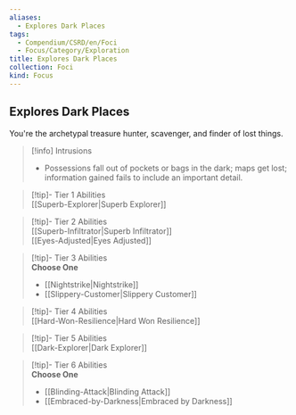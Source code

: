```yaml
---
aliases:
  - Explores Dark Places
tags:
  - Compendium/CSRD/en/Foci
  - Focus/Category/Exploration
title: Explores Dark Places
collection: Foci
kind: Focus
---
```

## Explores Dark Places  
You're the archetypal treasure hunter, scavenger, and finder of lost things.  

>[!info] Intrusions  
>- Possessions fall out of pockets or bags in the dark; maps get lost; information gained fails to include an important detail.  


>[!tip]- Tier 1 Abilities  
> [[Superb-Explorer|Superb Explorer]]  


>[!tip]- Tier 2 Abilities  
> [[Superb-Infiltrator|Superb Infiltrator]]  
> [[Eyes-Adjusted|Eyes Adjusted]]  


>[!tip]- Tier 3 Abilities  
> **Choose One**  
>- [[Nightstrike|Nightstrike]]  
>- [[Slippery-Customer|Slippery Customer]]  


>[!tip]- Tier 4 Abilities  
> [[Hard-Won-Resilience|Hard Won Resilience]]  


>[!tip]- Tier 5 Abilities  
> [[Dark-Explorer|Dark Explorer]]  


>[!tip]- Tier 6 Abilities  
> **Choose One**  
>- [[Blinding-Attack|Blinding Attack]]  
>- [[Embraced-by-Darkness|Embraced by Darkness]]